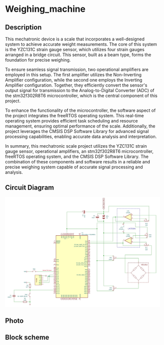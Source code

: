 # Weighing_machine

## Description
This mechatronic device is a scale that incorporates a well-designed system to achieve accurate weight measurements. The core of this system is the YZC131C strain gauge sensor, which utilizes four strain gauges arranged in a bridge circuit. This sensor, built as a beam type, forms the foundation for precise weighing.

To ensure seamless signal transmission, two operational amplifiers are employed in this setup. The first amplifier utilizes the Non-Inverting Amplifier configuration, while the second one employs the Inverting Amplifier configuration. Together, they efficiently convert the sensor's output signal for transmission to the Analog-to-Digital Converter (ADC) of the stm32f302R8T6 microcontroller, which is the central component of this project.

To enhance the functionality of the microcontroller, the software aspect of the project integrates the freeRTOS operating system. This real-time operating system provides efficient task scheduling and resource management, ensuring optimal performance of the scale. Additionally, the project leverages the CMSIS DSP Software Library for advanced signal processing capabilities, enabling accurate data analysis and interpretation.

In summary, this mechatronic scale project utilizes the YZC131C strain gauge sensor, operational amplifiers, an stm32f302R8T6 microcontroller, freeRTOS operating system, and the CMSIS DSP Software Library. The combination of these components and software results in a reliable and precise weighing system capable of accurate signal processing and analysis.

## Circuit Diagram 
![App Screenshot](https://github.com/ArtemHW/images/blob/main/weighing_machine_schematic.jpg)

## Photo


## Block scheme